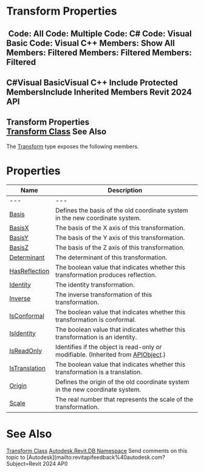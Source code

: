 # Transform Properties

﻿
 Code: All Code: Multiple Code: C# Code: Visual Basic Code: Visual C++  Members: Show All Members: Filtered Members: Filtered Members: Filtered   
---  
C#Visual BasicVisual C++
Include Protected MembersInclude Inherited Members
Revit 2024 API  
---  
Transform Properties  
[Transform Class](58dd01c8-b3fc-7142-e4f3-c524079a282d.md "Transform Class") See Also  
---  
The [Transform](58dd01c8-b3fc-7142-e4f3-c524079a282d.md "Transform Class") type exposes the following members.
# Properties
| Name | Description |
| --- | --- |
| --- | --- | --- |
| [Basis](00944fa6-49d9-4564-9f55-c0f71fa14706.md "Basis Property") | Defines the basis of the old coordinate system in the new coordinate system. |
| [BasisX](ac4f8d40-cd21-a6ed-0366-61cb86edb757.md "BasisX Property") | The basis of the X axis of this transformation. |
| [BasisY](dfae1c2b-d0fd-0b56-3610-b7055f4169d3.md "BasisY Property") | The basis of the Y axis of this transformation. |
| [BasisZ](f0a5bbf5-41f2-ec36-80c4-207e9bae36d9.md "BasisZ Property") | The basis of the Z axis of this transformation. |
| [Determinant](4bf53ffc-c955-ad6c-a446-263cbb9e8b28.md "Determinant Property") | The determinant of this transformation. |
| [HasReflection](dbdbb5b6-157a-9b89-b9ee-03cf1fe4d58f.md "HasReflection Property") | The boolean value that indicates whether this transformation produces reflection. |
| [Identity](2eb2a180-c7ef-a0c0-0fa4-baef2901c351.md "Identity Property") | The identity transformation. |
| [Inverse](10b30358-917f-31f3-d17e-24f64d157a68.md "Inverse Property") | The inverse transformation of this transformation. |
| [IsConformal](e8d5bf2d-810b-5062-04c6-df09819dac47.md "IsConformal Property") | The boolean value that indicates whether this transformation is conformal. |
| [IsIdentity](67276072-ca45-6c26-a249-fa6804d13053.md "IsIdentity Property") | The boolean value that indicates whether this transformation is an identity. |
| [IsReadOnly](d516bcd2-a3fd-a578-58f6-f1add979bd07.md "IsReadOnly Property") | Identifies if the object is read-only or modifiable. (Inherited from [APIObject](beb86ef5-39ad-3f0d-0cd9-0c929387a2bb.md "APIObject Class").) |
| [IsTranslation](cc5067ec-8f08-a8cd-bdd9-88c10e17a08d.md "IsTranslation Property") | The boolean value that indicates whether this transformation is a translation. |
| [Origin](9c67a7e5-c869-bfb9-c6fa-e5ac356868f0.md "Origin Property") | Defines the origin of the old coordinate system in the new coordinate system. |
| [Scale](767a8668-6153-b003-1027-e8a9de3b2f7d.md "Scale Property") | The real number that represents the scale of the transformation. |

# See Also
[Transform Class](58dd01c8-b3fc-7142-e4f3-c524079a282d.md "Transform Class")
[Autodesk.Revit.DB Namespace](87546ba7-461b-c646-cbb1-2cb8f5bff8b2.md "Autodesk.Revit.DB Namespace")
Send comments on this topic to [Autodesk](mailto:revitapifeedback%40autodesk.com?Subject=Revit 2024 API)